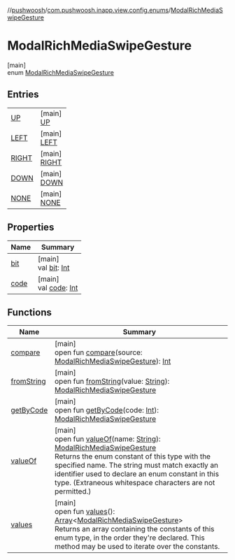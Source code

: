 //[pushwoosh](../../../index.md)/[com.pushwoosh.inapp.view.config.enums](../index.md)/[ModalRichMediaSwipeGesture](index.md)

# ModalRichMediaSwipeGesture

[main]\
enum [ModalRichMediaSwipeGesture](index.md)

## Entries

| | |
|---|---|
| [UP](-u-p/index.md) | [main]<br>[UP](-u-p/index.md) |
| [LEFT](-l-e-f-t/index.md) | [main]<br>[LEFT](-l-e-f-t/index.md) |
| [RIGHT](-r-i-g-h-t/index.md) | [main]<br>[RIGHT](-r-i-g-h-t/index.md) |
| [DOWN](-d-o-w-n/index.md) | [main]<br>[DOWN](-d-o-w-n/index.md) |
| [NONE](-n-o-n-e/index.md) | [main]<br>[NONE](-n-o-n-e/index.md) |

## Properties

| Name | Summary |
|---|---|
| [bit](bit.md) | [main]<br>val [bit](bit.md): [Int](https://kotlinlang.org/api/latest/jvm/stdlib/kotlin-stdlib/kotlin/-int/index.html) |
| [code](code.md) | [main]<br>val [code](code.md): [Int](https://kotlinlang.org/api/latest/jvm/stdlib/kotlin-stdlib/kotlin/-int/index.html) |

## Functions

| Name | Summary |
|---|---|
| [compare](compare.md) | [main]<br>open fun [compare](compare.md)(source: [ModalRichMediaSwipeGesture](index.md)): [Int](https://kotlinlang.org/api/latest/jvm/stdlib/kotlin-stdlib/kotlin/-int/index.html) |
| [fromString](from-string.md) | [main]<br>open fun [fromString](from-string.md)(value: [String](https://developer.android.com/reference/kotlin/java/lang/String.html)): [ModalRichMediaSwipeGesture](index.md) |
| [getByCode](get-by-code.md) | [main]<br>open fun [getByCode](get-by-code.md)(code: [Int](https://kotlinlang.org/api/latest/jvm/stdlib/kotlin-stdlib/kotlin/-int/index.html)): [ModalRichMediaSwipeGesture](index.md) |
| [valueOf](value-of.md) | [main]<br>open fun [valueOf](value-of.md)(name: [String](https://developer.android.com/reference/kotlin/java/lang/String.html)): [ModalRichMediaSwipeGesture](index.md)<br>Returns the enum constant of this type with the specified name. The string must match exactly an identifier used to declare an enum constant in this type. (Extraneous whitespace characters are not permitted.) |
| [values](values.md) | [main]<br>open fun [values](values.md)(): [Array](https://kotlinlang.org/api/latest/jvm/stdlib/kotlin-stdlib/kotlin/-array/index.html)&lt;[ModalRichMediaSwipeGesture](index.md)&gt;<br>Returns an array containing the constants of this enum type, in the order they're declared. This method may be used to iterate over the constants. |
